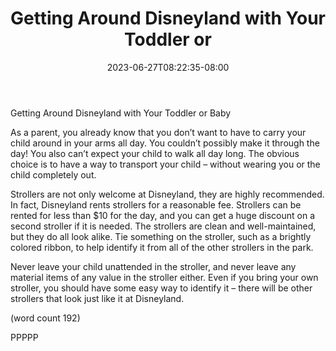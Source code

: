 ﻿---
title: "Getting Around Disneyland with Your Toddler or"
date: 2023-06-27T08:22:35-08:00
description: "Disneyland Tips for Web Success"
featured_image: "/images/Disneyland.jpg"
tags: ["Disneyland"]
---

Getting Around Disneyland with Your Toddler or 
Baby

As a parent, you already know that you don’t want 
to have to carry your child around in your arms all 
day. You couldn’t possibly make it through the day! 
You also can’t expect your child to walk all day long. 
The obvious choice is to have a way to transport your 
child – without wearing you or the child completely 
out.

Strollers are not only welcome at Disneyland, they 
are highly recommended. In fact, Disneyland rents 
strollers for a reasonable fee. Strollers can be rented 
for less than $10 for the day, and you can get a huge 
discount on a second stroller if it is needed. The 
strollers are clean and well-maintained, but they do 
all look alike. Tie something on the stroller, such as 
a brightly colored ribbon, to help identify it from all 
of the other strollers in the park.

Never leave your child unattended in the stroller, and 
never leave any material items of any value in the 
stroller either. Even if you bring your own stroller, 
you should have some easy way to identify it – there 
will be other strollers that look just like it at 
Disneyland.

(word count 192)

PPPPP

